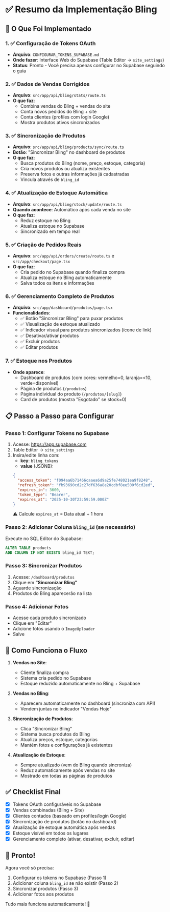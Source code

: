 # ✅ Resumo da Implementação Bling

## 🎯 O Que Foi Implementado

### 1. ✅ Configuração de Tokens OAuth
- **Arquivo**: `CONFIGURAR_TOKENS_SUPABASE.md`
- **Onde fazer**: Interface Web do Supabase (Table Editor → `site_settings`)
- **Status**: Pronto - Você precisa apenas configurar no Supabase seguindo o guia

### 2. ✅ Dados de Vendas Corrigidos
- **Arquivo**: `src/app/api/bling/stats/route.ts`
- **O que faz**: 
  - Combina vendas do Bling + vendas do site
  - Conta novos pedidos do Bling + site
  - Conta clientes (profiles com login Google)
  - Mostra produtos ativos sincronizados

### 3. ✅ Sincronização de Produtos
- **Arquivo**: `src/app/api/bling/products/sync/route.ts`
- **Botão**: "Sincronizar Bling" no dashboard de produtos
- **O que faz**:
  - Busca produtos do Bling (nome, preço, estoque, categoria)
  - Cria novos produtos ou atualiza existentes
  - Preserva fotos e outras informações já cadastradas
  - Vincula através de `bling_id`

### 4. ✅ Atualização de Estoque Automática
- **Arquivo**: `src/app/api/bling/stock/update/route.ts`
- **Quando acontece**: Automático após cada venda no site
- **O que faz**: 
  - Reduz estoque no Bling
  - Atualiza estoque no Supabase
  - Sincronizado em tempo real

### 5. ✅ Criação de Pedidos Reais
- **Arquivo**: `src/app/api/orders/create/route.ts` e `src/app/checkout/page.tsx`
- **O que faz**:
  - Cria pedido no Supabase quando finaliza compra
  - Atualiza estoque no Bling automaticamente
  - Salva todos os itens e informações

### 6. ✅ Gerenciamento Completo de Produtos
- **Arquivo**: `src/app/dashboard/produtos/page.tsx`
- **Funcionalidades**:
  - ✅ Botão "Sincronizar Bling" para puxar produtos
  - ✅ Visualização de estoque atualizado
  - ✅ Indicador visual para produtos sincronizados (ícone de link)
  - ✅ Desativar/ativar produtos
  - ✅ Excluir produtos
  - ✅ Editar produtos

### 7. ✅ Estoque nos Produtos
- **Onde aparece**:
  - Dashboard de produtos (com cores: vermelho=0, laranja=<10, verde=disponível)
  - Página de produtos (`/produtos`)
  - Página individual do produto (`/produtos/[slug]`)
  - Card de produtos (mostra "Esgotado" se stock=0)

## 📋 Passo a Passo para Configurar

### Passo 1: Configurar Tokens no Supabase
1. Acesse: https://app.supabase.com
2. Table Editor → `site_settings`
3. Insira/edite linha com:
   - **key**: `bling_tokens`
   - **value** (JSONB):
   ```json
   {
     "access_token": "f094aa6b71466caaea6d9a25fe748021ea9f8248",
     "refresh_token": "fb93690cd2c27df636a8e20cdbf8ee500f6cd2ed",
     "expires_in": 3600,
     "token_type": "Bearer",
     "expires_at": "2025-10-30T23:59:59.000Z"
   }
   ```
   ⚠️ Calcule `expires_at` = Data atual + 1 hora

### Passo 2: Adicionar Coluna `bling_id` (se necessário)
Execute no SQL Editor do Supabase:
```sql
ALTER TABLE products
ADD COLUMN IF NOT EXISTS bling_id TEXT;
```

### Passo 3: Sincronizar Produtos
1. Acesse: `/dashboard/produtos`
2. Clique em **"Sincronizar Bling"**
3. Aguarde sincronização
4. Produtos do Bling aparecerão na lista

### Passo 4: Adicionar Fotos
- Acesse cada produto sincronizado
- Clique em "Editar"
- Adicione fotos usando o `ImageUploader`
- Salve

## 🔄 Como Funciona o Fluxo

1. **Vendas no Site**:
   - Cliente finaliza compra
   - Sistema cria pedido no Supabase
   - Estoque reduzido automaticamente no Bling + Supabase

2. **Vendas no Bling**:
   - Aparecem automaticamente no dashboard (sincroniza com API)
   - Vendem juntas no indicador "Vendas Hoje"

3. **Sincronização de Produtos**:
   - Clica "Sincronizar Bling"
   - Sistema busca produtos do Bling
   - Atualiza preços, estoque, categorias
   - Mantém fotos e configurações já existentes

4. **Atualização de Estoque**:
   - Sempre atualizado (vem do Bling quando sincroniza)
   - Reduz automaticamente após vendas no site
   - Mostrado em todas as páginas de produtos

## ✅ Checklist Final

- [x] Tokens OAuth configuráveis no Supabase
- [x] Vendas combinadas (Bling + Site)
- [x] Clientes contados (baseado em profiles/login Google)
- [x] Sincronização de produtos (botão no dashboard)
- [x] Atualização de estoque automática após vendas
- [x] Estoque visível em todos os lugares
- [x] Gerenciamento completo (ativar, desativar, excluir, editar)

## 🎉 Pronto!

Agora você só precisa:
1. Configurar os tokens no Supabase (Passo 1)
2. Adicionar coluna `bling_id` se não existir (Passo 2)
3. Sincronizar produtos (Passo 3)
4. Adicionar fotos aos produtos

Tudo mais funciona automaticamente! 🚀

